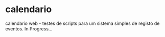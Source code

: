 # calendario
calendario web - testes de scripts para um sistema simples de registo de eventos. 
In Progress...
